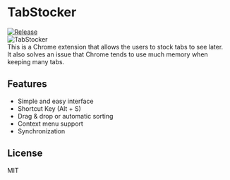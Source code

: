 # TabStocker
[![Release](https://img.shields.io/github/release/IzumiSy/TabStocker.svg)](https://github.com/IzumiSy/TabStocker/releases)  
![TabStocker](http://ftpexp.suppa.jp/screen_shots/tabstocker_ss.png)  
This is a Chrome extension that allows the users to stock tabs to see later.  
It also solves an issue that Chrome tends to use much memory when keeping many tabs.

## Features
- Simple and easy interface
- Shortcut Key (Alt + S)
- Drag & drop or automatic sorting
- Context menu support
- Synchronization

## License
MIT
